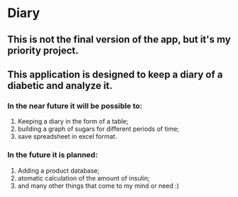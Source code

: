 # Diary
## This is not the final version of the app, but it's my priority project.
## This application is designed to keep a diary of a diabetic and analyze it.
### In the near future it will be possible to:
1. Keeping a diary in the form of a table;
2. building a graph of sugars for different periods of time;
3. save spreadsheet in excel format.
### In the future it is planned:
1. Adding a product database;
2. atomatic calculation of the amount of insulin;
3. and many other things that come to my mind or need :)
